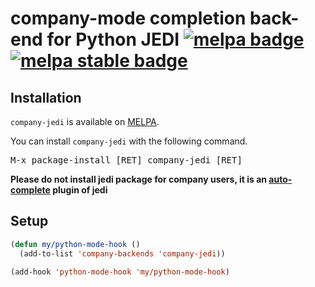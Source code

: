 # company-mode completion back-end for Python JEDI [![melpa badge][melpa-badge]][melpa-link] [![melpa stable badge][melpa-stable-badge]][melpa-stable-link]

## Installation

`company-jedi` is available on [MELPA](http://melpa.org).

You can install `company-jedi` with the following command.

<kbd>M-x package-install [RET] company-jedi [RET]</kbd>

**Please do not install jedi package for company users, it is an [auto-complete](https://github.com/auto-complete/auto-complete) plugin of jedi**


## Setup

```el
(defun my/python-mode-hook ()
  (add-to-list 'company-backends 'company-jedi))

(add-hook 'python-mode-hook 'my/python-mode-hook)
```

[melpa-link]: http://melpa.org/#/company-jedi
[melpa-stable-link]: http://stable.melpa.org/#/company-jedi
[melpa-badge]: http://melpa.org/packages/company-jedi-badge.svg
[melpa-stable-badge]: http://stable.melpa.org/packages/company-jedi-badge.svg
